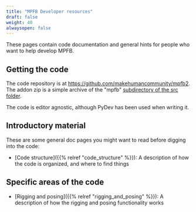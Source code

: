 ```yaml
---
title: "MPFB Developer resources"
draft: false
weight: 40
alwaysopen: false
---
```


These pages contain code documentation and general hints for people who want to help develop MPFB.

## Getting the code

The code repository is at https://github.com/makehumancommunity/mpfb2. The addon zip is a simple 
archive of the "mpfb" [subdirectory of the src folder](https://github.com/makehumancommunity/mpfb2/tree/master/src/mpfb). 

The code is editor agnostic, although PyDev has been used when writing it. 

## Introductory material

These are some general doc pages you might want to read before digging into the code:

* [Code structure]({{% relref "code_structure" %}}): A description of how the code is organized, and where to find things

## Specific areas of the code

* [Rigging and posing]({{% relref "rigging_and_posing" %}}): A description of how the rigging and posing functionality works

